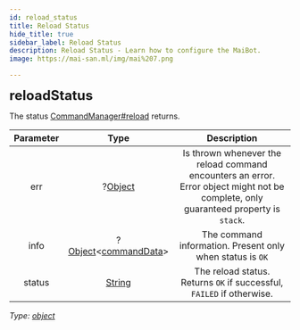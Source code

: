 ```yaml
---
id: reload_status
title: Reload Status
hide_title: true
sidebar_label: Reload Status
description: Reload Status - Learn how to configure the MaiBot.
image: https://mai-san.ml/img/mai%207.png

---
```

<b> <font size='5'> reloadStatus </font> </b>

The status [CommandManager#reload](../Classes/Command%20Manager#reload) returns.

| Parameter | Type | Description |
|:-:|:-:|:-:|
|err| ?[Object](https://developer.mozilla.org/en-US/docs/Web/JavaScript/Reference/Global_Objects/Object)| Is thrown whenever the reload command encounters an error. Error object might not be complete, only guaranteed property is `stack`.
|info| ?[Object](https://developer.mozilla.org/en-US/docs/Web/JavaScript/Reference/Global_Objects/Object)<[commandData](command_data)>| The command information. Present only when status is `OK`
|status| [String](https://developer.mozilla.org/en-US/docs/Web/JavaScript/Reference/Global_Objects/String)|The reload status. Returns `OK` if successful, `FAILED` if otherwise.

*Type: [object](https://developer.mozilla.org/en-US/docs/Web/JavaScript/Reference/Global_Objects/Object)*
